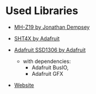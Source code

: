 # Used Libraries

- [MH-Z19 by Jonathan Dempsey](https://github.com/WifWaf/MH-Z19)

- [SHT4X by Adafruit](https://github.com/adafruit/Adafruit_SHT4x)

- [Adafruit SSD1306 by Adafruit](https://github.com/adafruit/Adafruit_SSD1306)
  - with dependencies:
    - Adafruit BusIO, 
    - Adafruit GFX

- [Website](./Website/)